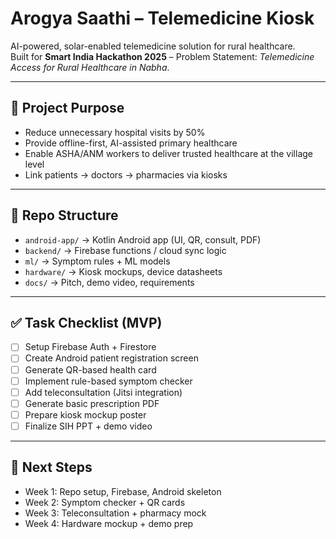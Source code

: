 # Arogya Saathi – Telemedicine Kiosk

AI-powered, solar-enabled telemedicine solution for rural healthcare.  
Built for **Smart India Hackathon 2025** – Problem Statement: *Telemedicine Access for Rural Healthcare in Nabha*.

---

## 🚀 Project Purpose
- Reduce unnecessary hospital visits by 50%
- Provide offline-first, AI-assisted primary healthcare
- Enable ASHA/ANM workers to deliver trusted healthcare at the village level
- Link patients → doctors → pharmacies via kiosks


---

## 📂 Repo Structure
- `android-app/` → Kotlin Android app (UI, QR, consult, PDF)
- `backend/` → Firebase functions / cloud sync logic
- `ml/` → Symptom rules + ML models
- `hardware/` → Kiosk mockups, device datasheets
- `docs/` → Pitch, demo video, requirements

---

## ✅ Task Checklist (MVP)
- [ ] Setup Firebase Auth + Firestore
- [ ] Create Android patient registration screen
- [ ] Generate QR-based health card
- [ ] Implement rule-based symptom checker
- [ ] Add teleconsultation (Jitsi integration)
- [ ] Generate basic prescription PDF
- [ ] Prepare kiosk mockup poster
- [ ] Finalize SIH PPT + demo video

---

## 📌 Next Steps
- Week 1: Repo setup, Firebase, Android skeleton
- Week 2: Symptom checker + QR cards
- Week 3: Teleconsultation + pharmacy mock
- Week 4: Hardware mockup + demo prep
